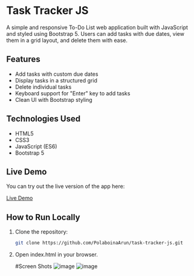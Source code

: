 # Task Tracker JS

A simple and responsive To-Do List web application built with JavaScript and styled using Bootstrap 5. Users can add tasks with due dates, view them in a grid layout, and delete them with ease.

## Features

- Add tasks with custom due dates
- Display tasks in a structured grid
- Delete individual tasks
- Keyboard support for "Enter" key to add tasks
- Clean UI with Bootstrap styling

## Technologies Used

- HTML5
- CSS3
- JavaScript (ES6)
- Bootstrap 5

## Live Demo

You can try out the live version of the app here:

[Live Demo](https://polaboinaarun.github.io/task-tracker-js/)

## How to Run Locally

1. Clone the repository:
   ```bash
   git clone https://github.com/PolaboinaArun/task-tracker-js.git

2. Open index.html in your browser.

   #Screen Shots
   ![image](https://github.com/user-attachments/assets/9895bba8-e459-4e6d-8f38-2c3f8ff2a16b)
   ![image](https://github.com/user-attachments/assets/7394abd7-ad2a-4012-acd9-b85ffea81e51)



